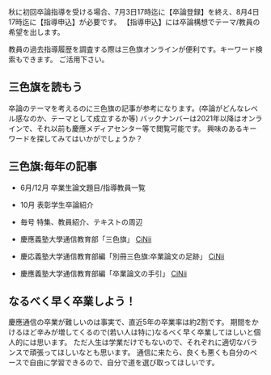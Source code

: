 ﻿---
layout: post
categories: [慶應通信, 情報]
tags: [慶應通信, 卒業論文, 卒業論文構想, 論文構想, 三色旗, 卒業率]
author: tmo
---
秋に初回卒論指導を受ける場合、7月3日17時迄に【卒論登録】を終え、8月4日17時迄に【指導申込】が必要です。
【指導申込】には卒論構想でテーマ/教員の希望を出します。

教員の過去指導履歴を調査する際は三色旗オンラインが便利です。キーワード検索もできます。
ご活用下さい。

## 三色旗を読もう
卒論のテーマを考えるのに三色旗の記事が参考になります。(卒論がどんなレベル感なのか、テーマとして成立するか等)
バックナンバーは2021年以降はオンラインで、それ以前も慶應メディアセンター等で閲覧可能です。
興味のあるキーワードを探してみてはいかがでしょうか？

## 三色旗:毎年の記事
* 6月/12月 卒業生論文題目/指導教員一覧
* 10月 表彰学生卒論紹介
* 毎号 特集、教員紹介、テキストの周辺

* 慶應義塾大學通信教育部「三色旗」
[CiNii](https://ci.nii.ac.jp/ncid/AN0010520X)
* 慶応義塾大学通信教育部編「別冊三色旗:卒業論文の足跡」
[CiNii](https://ci.nii.ac.jp/ncid/BN12276081)
* 慶應義塾大学通信教育部編「卒業論文の手引」
[CiNii](https://ci.nii.ac.jp/ncid/BA62399955)

## なるべく早く卒業しよう！
慶應通信の卒業が難しいのは事実で、直近5年の卒業率は約2割です。
期間をかけるほど辛みが増してくるので(若い人は特に)なるべく早く卒業してほしいと個人的には思います。
ただ人生は学業だけでもないので、それぞれに適切なバランスで頑張ってほしいなとも思います。
通信に来たら、良くも悪くも自分のペースで自由に学習できるので、自分で道を選び取ってほしいです。